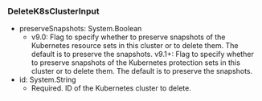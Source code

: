 ### DeleteK8sClusterInput


- preserveSnapshots: System.Boolean
  - v9.0: Flag to specify whether to preserve snapshots of the Kubernetes resource sets in this cluster or to delete them. The default is to preserve the snapshots.
      v9.1+: Flag to specify whether to preserve snapshots of the Kubernetes protection sets in this cluster or to delete them. The default is to preserve the snapshots.
- id: System.String
  - Required. ID of the Kubernetes cluster to delete.
